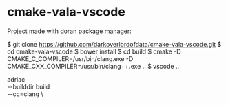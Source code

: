 # cmake-vala-vscode

Project made with doran package manager:

$ git clone https://github.com/darkoverlordofdata/cmake-vala-vscode.git
$ cd cmake-vala-vscode
$ bower install
$ cd build
$ cmake -D CMAKE_C_COMPILER=/usr/bin/clang.exe -D CMAKE_CXX_COMPILER=/usr/bin/clang++.exe ..
$ vscode ..




adriac  \
    --builddir build \
    --cc=clang \
